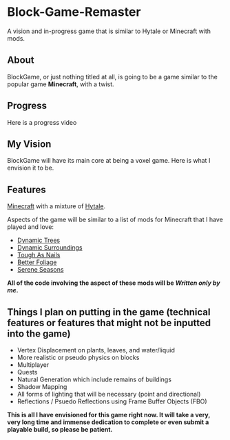 # Block-Game-Remaster
A vision and in-progress game that is similar to Hytale or Minecraft with mods.

## About

BlockGame, or just nothing titled at all, is going to be a game similar to the popular game **Minecraft**, with a twist.

## Progress

Here is a progress video



## My Vision

BlockGame will have its main core at being a voxel game. Here is what I envision it to be.

## Features

[Minecraft](https://minecraft.net) with a mixture of [Hytale](https://hytale.com/).

Aspects of the game will be similar to a list of mods for Minecraft that I have played and love:

- [Dynamic Trees](https://www.curseforge.com/minecraft/mc-mods/dynamictrees)
- [Dynamic Surroundings](https://www.curseforge.com/minecraft/mc-mods/dynamic-surroundings)
- [Tough As Nails](https://www.curseforge.com/minecraft/mc-mods/tough-as-nails)
- [Better Foliage](https://www.curseforge.com/minecraft/mc-mods/better-foliage)
- [Serene Seasons](https://www.curseforge.com/minecraft/mc-mods/serene-seasons)

**All of the code involving the aspect of these mods will be *Written only by me*.**

## Things I plan on putting in the game (technical features or features that might not be inputted into the game)

- Vertex Displacement on plants, leaves, and water/liquid
- More realistic or pseudo physics on blocks
- Multiplayer
- Quests
- Natural Generation which include remains of buildings
- Shadow Mapping
- All forms of lighting that will be necessary (point and directional)
- Reflections / Psuedo Reflections using Frame Buffer Objects (FBO)

**This is all I have envisioned for this game right now. It will take a very, very long time and immense dedication to complete or even submit a playable build, so please be patient.**
